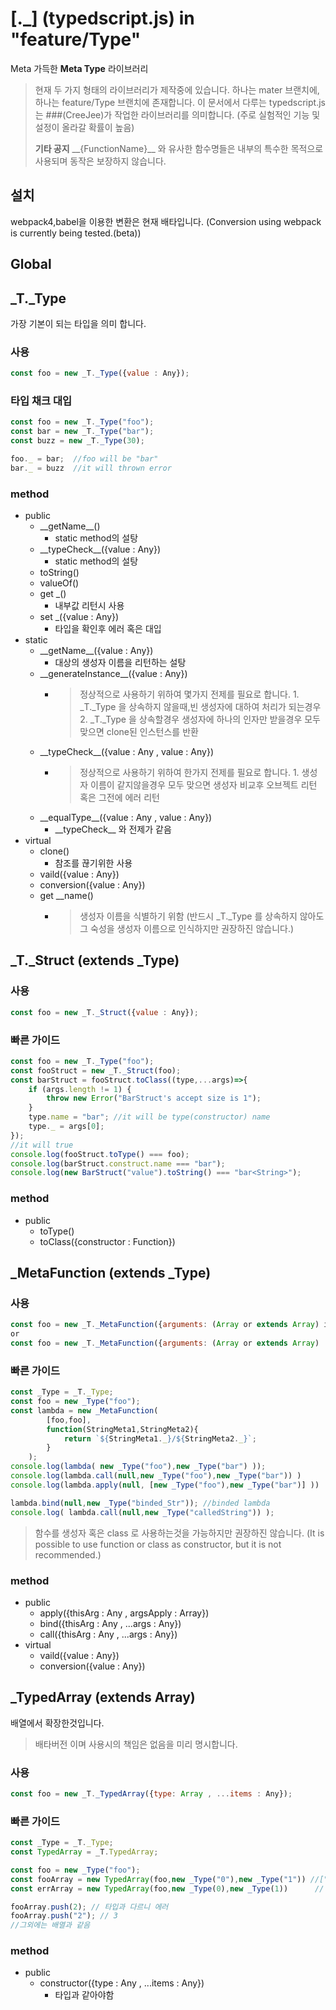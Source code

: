 
# [._] (typedscript.js) in "feature/Type"
Meta 가득한 **Meta Type** 라이브러리
>현재 두 가지 형태의 라이브러리가 제작중에 있습니다.
>하나는 mater 브랜치에, 하나는 feature/Type 브랜치에 존재합니다.
>이 문서에서 다루는 typedscript.js는 \#\#\#(CreeJee)가 작업한 라이브러리를 의미합니다.
>(주로 실험적인 기능 및 설정이 올라갈 확률이 높음)
>
>**기타 공지**
>\_\_{FunctionName}\_\_ 와 유사한 함수명들은 내부의 특수한 목적으로 사용되며 동작은 보장하지 않습니다.
## 설치
webpack4,babel을 이용한 변환은 현재 배타입니다.
(Conversion using webpack is currently being tested.(beta))
## Global
## _T._Type
가장 기본이 되는  타입을 의미 합니다.
### 사용
```javascript
const foo = new _T._Type({value : Any});
```
### 타입 채크 대입 
```javascript
const foo = new _T._Type("foo");
const bar = new _T._Type("bar");
const buzz = new _T._Type(30);

foo._ = bar;  //foo will be "bar"
bar._ = buzz  //it will thrown error
```
### method
-  public
	- \_\_getName\_\_()
		- static method의 설탕 
	- \_\_typeCheck\_\_({value : Any})
		- static method의 설탕
	- toString()
	- valueOf()
	- get _()
		- 내부값 리턴시 사용
	- set _({value : Any})
		- 타입을 확인후 에러 혹은 대입
-  static
	- \_\_getName\_\_({value : Any})
		-  대상의 생성자 이름을 리턴하는 설탕
	- \_\_generateInstance\_\_({value : Any})
		- > 정상적으로 사용하기 위하여 몇가지 전제를 필요로 합니다.
				1. _T._Type 을 상속하지 않을때,빈 생성자에 대하여 처리가 되는경우  
				2. _T._Type 을 상속할경우 생성자에 하나의 인자만 받을경우
				모두 맞으면 clone된 인스턴스를 반환
	- \_\_typeCheck\_\_({value : Any , value : Any})
		- >  정상적으로 사용하기 위하여 한가지 전제를 필요로 합니다.
				1. 생성자 이름이 같지않을경우
				모두 맞으면 생성자 비교후 오브젝트 리턴 혹은 그전에 에러 리턴
	- \_\_equalType\_\_({value : Any , value : Any})
		- \_\_typeCheck\_\_ 와 전제가 같음
- virtual
	- clone()
		- 참조를 끊기위한 사용 
	- vaild({value : Any})
	- conversion({value : Any}) 
	- get __name()
		- >	생성자 이름을 식별하기 위함
			(반드시 \_T.\_Type 를 상속하지 않아도 그 숙성을 생성자 이름으로 인식하지만 권장하진 않습니다.)
## _T._Struct (extends _Type)
### 사용
```javascript
const foo = new _T._Struct({value : Any});
```
###  빠른 가이드
```javascript
const foo = new _T._Type("foo");
const fooStruct = new _T._Struct(foo);
const barStruct = fooStruct.toClass((type,...args)=>{
	if (args.length != 1) {
		throw new Error("BarStruct's accept size is 1");
	}
	type.name = "bar"; //it will be type(constructor) name
	type._ = args[0];
});
//it will true
console.log(fooStruct.toType() === foo);
console.log(barStruct.construct.name === "bar");
console.log(new BarStruct("value").toString() === "bar<String>");
```
### method
-  public
	- toType()
	- toClass({constructor : Function})
## _MetaFunction (extends _Type)
### 사용
```javascript
const foo = new _T._MetaFunction({arguments: (Array or extends Array) instance,constructor : Function});
or
const foo = new _T._MetaFunction({arguments: (Array or extends Array) : Class});
```
###  빠른 가이드
```javascript
const _Type = _T._Type;
const foo = new _Type("foo");
const lambda = new _MetaFunction(
		[foo,foo],
		function(StringMeta1,StringMeta2){
			return `${StringMeta1._}/${StringMeta2._}`;
		}
	);
console.log(lambda( new _Type("foo"),new _Type("bar") )); 			    //"foo/bar"
console.log(lambda.call(null,new _Type("foo"),new _Type("bar")) )       //"foo/bar"
console.log(lambda.apply(null, [new _Type("foo"),new _Type("bar")] ))   //"foo/bar"

lambda.bind(null,new _Type("binded_Str")); //binded lambda 
console.log( lambda.call(null,new _Type("calledString")) ); 			//"binded_Str/calledString"
```
> 함수를 생성자 혹은 class 로 사용하는것을 가능하지만 권장하진 않습니다.
> (It is possible to use function or class as constructor, but it is not recommended.)
### method
-  public
	- apply({thisArg : Any , argsApply : Array})
	- bind({thisArg : Any , ...args : Any})
	- call({thisArg : Any , ...args : Any})
- virtual
	- vaild({value : Any})
	- conversion({value : Any})  
## _TypedArray (extends Array)
배열에서 확장한것입니다.
> 배타버전 이며 사용시의 책임은 없음을 미리 명시합니다.
### 사용
```javascript
const foo = new _T._TypedArray({type: Array , ...items : Any});
```
###  빠른 가이드
```javascript
const _Type = _T._Type;
const TypedArray = _T.TypedArray;

const foo = new _Type("foo");
const fooArray = new TypedArray(foo,new _Type("0"),new _Type("1")) //["0","1"]
const errArray = new TypedArray(foo,new _Type(0),new _Type(1))		// 초기에 추가하는 타입과 다르니 에러 

fooArray.push(2); // 타입과 다르니 에러
fooArray.push("2"); // 3
//그외에는 배열과 같음
```
### method
-  public
	- constructor({type : Any , ...items : Any})
		- 타입과 같아야함 
